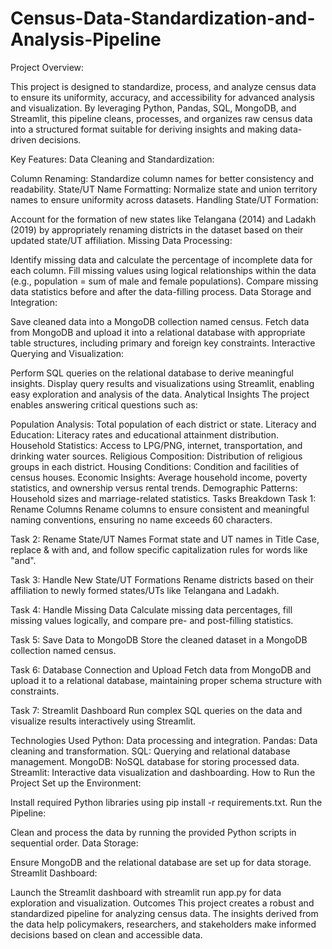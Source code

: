 # Census-Data-Standardization-and-Analysis-Pipeline

Project Overview:

This project is designed to standardize, process, and analyze census data to ensure its uniformity, accuracy, and accessibility for advanced analysis and visualization. By leveraging Python, Pandas, SQL, MongoDB, and Streamlit, this pipeline cleans, processes, and organizes raw census data into a structured format suitable for deriving insights and making data-driven decisions.

Key Features:
Data Cleaning and Standardization:

Column Renaming: Standardize column names for better consistency and readability.
State/UT Name Formatting: Normalize state and union territory names to ensure uniformity across datasets.
Handling State/UT Formation:

Account for the formation of new states like Telangana (2014) and Ladakh (2019) by appropriately renaming districts in the dataset based on their updated state/UT affiliation.
Missing Data Processing:

Identify missing data and calculate the percentage of incomplete data for each column.
Fill missing values using logical relationships within the data (e.g., population = sum of male and female populations).
Compare missing data statistics before and after the data-filling process.
Data Storage and Integration:

Save cleaned data into a MongoDB collection named census.
Fetch data from MongoDB and upload it into a relational database with appropriate table structures, including primary and foreign key constraints.
Interactive Querying and Visualization:

Perform SQL queries on the relational database to derive meaningful insights.
Display query results and visualizations using Streamlit, enabling easy exploration and analysis of the data.
Analytical Insights
The project enables answering critical questions such as:

Population Analysis: Total population of each district or state.
Literacy and Education: Literacy rates and educational attainment distribution.
Household Statistics: Access to LPG/PNG, internet, transportation, and drinking water sources.
Religious Composition: Distribution of religious groups in each district.
Housing Conditions: Condition and facilities of census houses.
Economic Insights: Average household income, poverty statistics, and ownership versus rental trends.
Demographic Patterns: Household sizes and marriage-related statistics.
Tasks Breakdown
Task 1: Rename Columns
Rename columns to ensure consistent and meaningful naming conventions, ensuring no name exceeds 60 characters.

Task 2: Rename State/UT Names
Format state and UT names in Title Case, replace & with and, and follow specific capitalization rules for words like "and".

Task 3: Handle New State/UT Formations
Rename districts based on their affiliation to newly formed states/UTs like Telangana and Ladakh.

Task 4: Handle Missing Data
Calculate missing data percentages, fill missing values logically, and compare pre- and post-filling statistics.

Task 5: Save Data to MongoDB
Store the cleaned dataset in a MongoDB collection named census.

Task 6: Database Connection and Upload
Fetch data from MongoDB and upload it to a relational database, maintaining proper schema structure with constraints.

Task 7: Streamlit Dashboard
Run complex SQL queries on the data and visualize results interactively using Streamlit.

Technologies Used
Python: Data processing and integration.
Pandas: Data cleaning and transformation.
SQL: Querying and relational database management.
MongoDB: NoSQL database for storing processed data.
Streamlit: Interactive data visualization and dashboarding.
How to Run the Project
Set up the Environment:

Install required Python libraries using pip install -r requirements.txt.
Run the Pipeline:

Clean and process the data by running the provided Python scripts in sequential order.
Data Storage:

Ensure MongoDB and the relational database are set up for data storage.
Streamlit Dashboard:

Launch the Streamlit dashboard with streamlit run app.py for data exploration and visualization.
Outcomes
This project creates a robust and standardized pipeline for analyzing census data. The insights derived from the data help policymakers, researchers, and stakeholders make informed decisions based on clean and accessible data.
